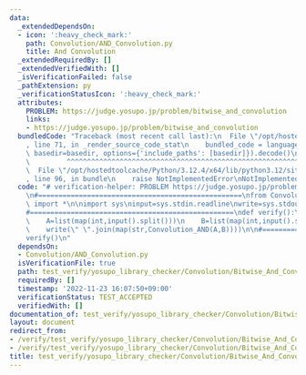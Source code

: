 ```yaml
---
data:
  _extendedDependsOn:
  - icon: ':heavy_check_mark:'
    path: Convolution/AND_Convolution.py
    title: And Convolution
  _extendedRequiredBy: []
  _extendedVerifiedWith: []
  _isVerificationFailed: false
  _pathExtension: py
  _verificationStatusIcon: ':heavy_check_mark:'
  attributes:
    PROBLEM: https://judge.yosupo.jp/problem/bitwise_and_convolution
    links:
    - https://judge.yosupo.jp/problem/bitwise_and_convolution
  bundledCode: "Traceback (most recent call last):\n  File \"/opt/hostedtoolcache/Python/3.12.4/x64/lib/python3.12/site-packages/onlinejudge_verify/documentation/build.py\"\
    , line 71, in _render_source_code_stat\n    bundled_code = language.bundle(stat.path,\
    \ basedir=basedir, options={'include_paths': [basedir]}).decode()\n          \
    \         ^^^^^^^^^^^^^^^^^^^^^^^^^^^^^^^^^^^^^^^^^^^^^^^^^^^^^^^^^^^^^^^^^^^^^^^^^^^^^^^^^\n\
    \  File \"/opt/hostedtoolcache/Python/3.12.4/x64/lib/python3.12/site-packages/onlinejudge_verify/languages/python.py\"\
    , line 96, in bundle\n    raise NotImplementedError\nNotImplementedError\n"
  code: "# verification-helper: PROBLEM https://judge.yosupo.jp/problem/bitwise_and_convolution\n\
    \n#==================================================\nfrom Convolution.AND_Convolution\
    \ import *\n\nimport sys\ninput=sys.stdin.readline\nwrite=sys.stdout.write\n\n\
    #==================================================\ndef verify():\n    N=int(input())\n\
    \    A=list(map(int,input().split()))\n    B=list(map(int,input().split()))\n\
    \    write(\" \".join(map(str,Convolution_AND(A,B))))\n\n#==================================================\n\
    verify()\n"
  dependsOn:
  - Convolution/AND_Convolution.py
  isVerificationFile: true
  path: test_verify/yosupo_library_checker/Convolution/Bitwise_And_Convolution.test.py
  requiredBy: []
  timestamp: '2022-11-23 16:07:50+09:00'
  verificationStatus: TEST_ACCEPTED
  verifiedWith: []
documentation_of: test_verify/yosupo_library_checker/Convolution/Bitwise_And_Convolution.test.py
layout: document
redirect_from:
- /verify/test_verify/yosupo_library_checker/Convolution/Bitwise_And_Convolution.test.py
- /verify/test_verify/yosupo_library_checker/Convolution/Bitwise_And_Convolution.test.py.html
title: test_verify/yosupo_library_checker/Convolution/Bitwise_And_Convolution.test.py
---
```


